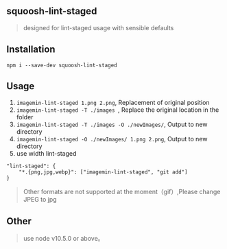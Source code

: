 ## squoosh-lint-staged
> designed for lint-staged usage with sensible defaults

## Installation
```
npm i --save-dev squoosh-lint-staged
```

## Usage
1. ```imagemin-lint-staged 1.png 2.png```, Replacement of original position
2. ```imagemin-lint-staged -T ./images ```, Replace the original location in the folder
3. ```imagemin-lint-staged -T ./images -O ./newImages/```, Output to new directory
4. ```imagemin-lint-staged -O ./newImages/ 1.png 2.png```, Output to new directory
5. use width lint-staged
```
"lint-staged": {
    "*.{png,jpg,webp}": ["imagemin-lint-staged", "git add"]
}
```
> Other formats are not supported at the moment（gif）,Please change JPEG to jpg 

## Other
> use node v10.5.0 or above。
